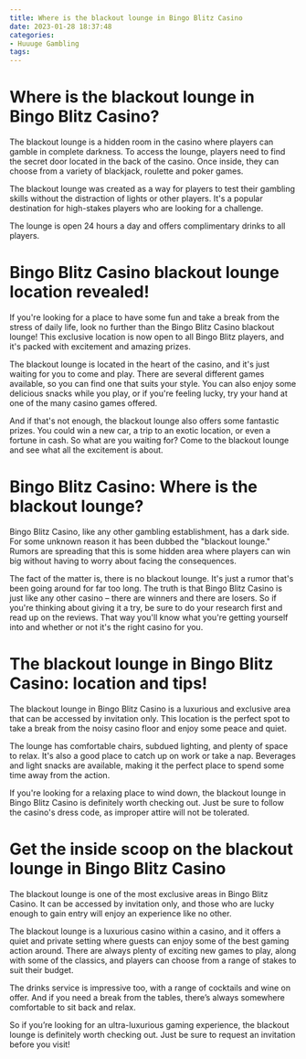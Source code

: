 ```yaml
---
title: Where is the blackout lounge in Bingo Blitz Casino
date: 2023-01-28 18:37:48
categories:
- Huuuge Gambling
tags:
---
```



#  Where is the blackout lounge in Bingo Blitz Casino?

The blackout lounge is a hidden room in the casino where players can gamble in complete darkness. To access the lounge, players need to find the secret door located in the back of the casino. Once inside, they can choose from a variety of blackjack, roulette and poker games.

The blackout lounge was created as a way for players to test their gambling skills without the distraction of lights or other players. It's a popular destination for high-stakes players who are looking for a challenge.

The lounge is open 24 hours a day and offers complimentary drinks to all players.

#  Bingo Blitz Casino blackout lounge location revealed!

If you're looking for a place to have some fun and take a break from the stress of daily life, look no further than the Bingo Blitz Casino blackout lounge! This exclusive location is now open to all Bingo Blitz players, and it's packed with excitement and amazing prizes.

The blackout lounge is located in the heart of the casino, and it's just waiting for you to come and play. There are several different games available, so you can find one that suits your style. You can also enjoy some delicious snacks while you play, or if you're feeling lucky, try your hand at one of the many casino games offered.

And if that's not enough, the blackout lounge also offers some fantastic prizes. You could win a new car, a trip to an exotic location, or even a fortune in cash. So what are you waiting for? Come to the blackout lounge and see what all the excitement is about.

#  Bingo Blitz Casino: Where is the blackout lounge?

Bingo Blitz Casino, like any other gambling establishment, has a dark side. For some unknown reason it has been dubbed the "blackout lounge." Rumors are spreading that this is some hidden area where players can win big without having to worry about facing the consequences.

The fact of the matter is, there is no blackout lounge. It's just a rumor that's been going around for far too long. The truth is that Bingo Blitz Casino is just like any other casino – there are winners and there are losers. So if you're thinking about giving it a try, be sure to do your research first and read up on the reviews. That way you'll know what you're getting yourself into and whether or not it's the right casino for you.

#  The blackout lounge in Bingo Blitz Casino: location and tips!

The blackout lounge in Bingo Blitz Casino is a luxurious and exclusive area that can be accessed by invitation only. This location is the perfect spot to take a break from the noisy casino floor and enjoy some peace and quiet.

The lounge has comfortable chairs, subdued lighting, and plenty of space to relax. It's also a good place to catch up on work or take a nap. Beverages and light snacks are available, making it the perfect place to spend some time away from the action.

If you're looking for a relaxing place to wind down, the blackout lounge in Bingo Blitz Casino is definitely worth checking out. Just be sure to follow the casino's dress code, as improper attire will not be tolerated.

#  Get the inside scoop on the blackout lounge in Bingo Blitz Casino

The blackout lounge is one of the most exclusive areas in Bingo Blitz Casino. It can be accessed by invitation only, and those who are lucky enough to gain entry will enjoy an experience like no other.

The blackout lounge is a luxurious casino within a casino, and it offers a quiet and private setting where guests can enjoy some of the best gaming action around. There are always plenty of exciting new games to play, along with some of the classics, and players can choose from a range of stakes to suit their budget.

The drinks service is impressive too, with a range of cocktails and wine on offer. And if you need a break from the tables, there’s always somewhere comfortable to sit back and relax.

So if you’re looking for an ultra-luxurious gaming experience, the blackout lounge is definitely worth checking out. Just be sure to request an invitation before you visit!